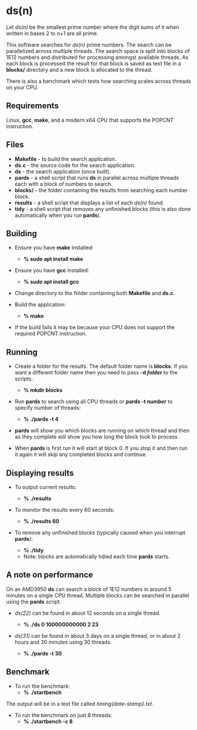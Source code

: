 # ds(n)
Let *ds(n)* be the smallest prime number where the digit sums of it when written in bases 2 to n+1 are all prime.

This software searches for *ds(n)* prime numbers. The search can be parallelized across multiple threads.
The search space is split into blocks of 1E12 numbers and distributed for processing amongst available threads.
As each block is processed the result for that block is saved as text file in a **blocks/** directory and a new block is allocated to the thread.

There is also a benchmark which tests how searching scales across threads on your CPU.


## Requirements
Linux, **gcc**, **make**, and a modern x64 CPU that supports the POPCNT instruction.


## Files
* **Makefile** - to build the search application.
* **ds.c**     - the source code for the search application.
* **ds**       - the search application (once built).
* **pards**    - a shell script that runs **ds** in parallel across multiple threads each with a block of numbers to search.
* **blocks/**  - the folder containing the results from searching each number block.
* **results**  - a shell script that displays a list of each *ds(n)* found.
* **tidy**     - a shell script that removes any unfinished blocks (this is also done automatically when you run **pards**).


## Building
* Ensure you have **make** installed: 
  * **% sudo apt install make**

* Ensure you have **gcc** installed:
  * **% sudo apt install gcc**

* Change directory to the folder containing both **Makefile** and **ds.c**.

* Build the application:
  * **% make**

* If the build fails it may be because your CPU does not support the required POPCNT instruction.


## Running
* Create a folder for the results. The default folder name is **blocks**. If you want a different folder name then you need to pass **-d _folder_** to the scripts.
  * **% mkdir blocks**

* Run **pards** to search using all CPU threads or **pards -t _number_** to specify number of threads:
  * **% ./pards -t 4**

* **pards** will show you which blocks are running on which thread and then as they complete will show you how long the block took to process.

* When **pards** is first run it will start at block 0. If you stop it and then run it again it will skip any completed blocks and continue.


## Displaying results
* To output current results:
  * **% ./results**

* To monitor the results every 60 seconds:
  * **% ./results 60**

* To remove any unfinished blocks (typically caused when you interrupt **pards**):
  * **% ./tidy**
  * Note: blocks are automatically tidied each time **pards** starts.


## A note on performance
On an AMD3950 **ds** can search a block of 1E12 numbers in around 5 minutes on a single CPU thread. Multiple blocks can be searched in parallel using the **pards** script.

* *ds(22)* can be found in about 12 seconds on a single thread.
  * **% ./ds 0 100000000000 2 23**

* *ds(31)* can be found in about 3 days on a single thread, or in about 2 hours and 30 minutes using 30 threads.
  * **% ./pards -t 30**


## Benchmark
* To run the benchmark:
  * **% ./startbench**

The output will be in a text file called *timing{date-stamp}.txt*.

* To run the benchmark on just 8 threads:
  * **% ./startbench -c 8**

